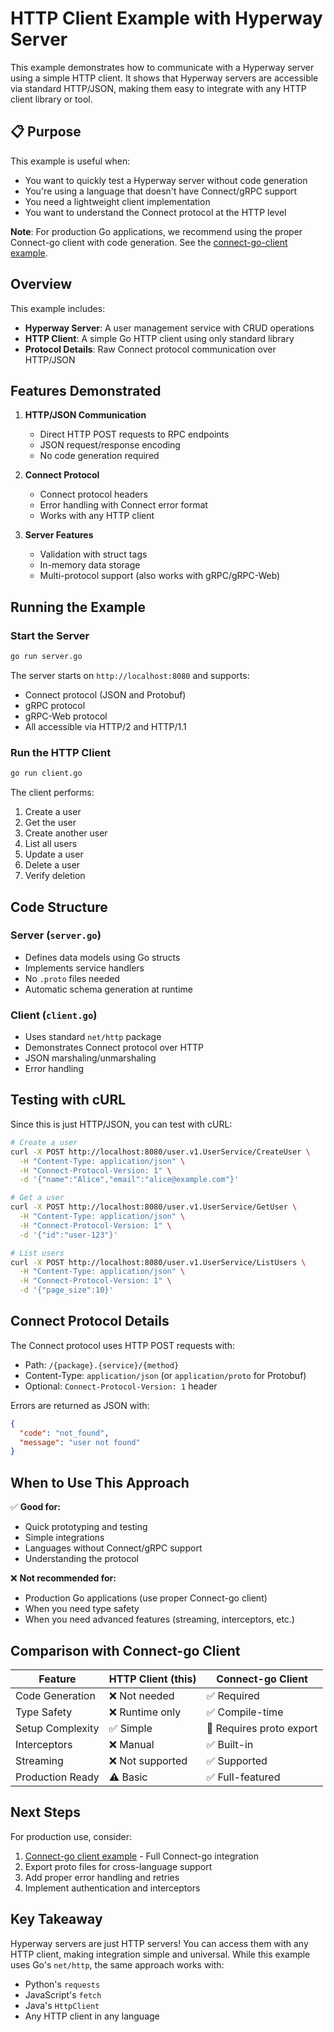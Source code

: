 # HTTP Client Example with Hyperway Server

This example demonstrates how to communicate with a Hyperway server using a simple HTTP client. It shows that Hyperway servers are accessible via standard HTTP/JSON, making them easy to integrate with any HTTP client library or tool.

## 📋 Purpose

This example is useful when:
- You want to quickly test a Hyperway server without code generation
- You're using a language that doesn't have Connect/gRPC support
- You need a lightweight client implementation
- You want to understand the Connect protocol at the HTTP level

**Note**: For production Go applications, we recommend using the proper Connect-go client with code generation. See the [connect-go-client example](../connect-go-client).

## Overview

This example includes:
- **Hyperway Server**: A user management service with CRUD operations
- **HTTP Client**: A simple Go HTTP client using only standard library
- **Protocol Details**: Raw Connect protocol communication over HTTP/JSON

## Features Demonstrated

1. **HTTP/JSON Communication**
   - Direct HTTP POST requests to RPC endpoints
   - JSON request/response encoding
   - No code generation required

2. **Connect Protocol**
   - Connect protocol headers
   - Error handling with Connect error format
   - Works with any HTTP client

3. **Server Features**
   - Validation with struct tags
   - In-memory data storage
   - Multi-protocol support (also works with gRPC/gRPC-Web)

## Running the Example

### Start the Server

```bash
go run server.go
```

The server starts on `http://localhost:8080` and supports:
- Connect protocol (JSON and Protobuf)
- gRPC protocol
- gRPC-Web protocol
- All accessible via HTTP/2 and HTTP/1.1

### Run the HTTP Client

```bash
go run client.go
```

The client performs:
1. Create a user
2. Get the user
3. Create another user
4. List all users
5. Update a user
6. Delete a user
7. Verify deletion

## Code Structure

### Server (`server.go`)
- Defines data models using Go structs
- Implements service handlers
- No `.proto` files needed
- Automatic schema generation at runtime

### Client (`client.go`)
- Uses standard `net/http` package
- Demonstrates Connect protocol over HTTP
- JSON marshaling/unmarshaling
- Error handling

## Testing with cURL

Since this is just HTTP/JSON, you can test with cURL:

```bash
# Create a user
curl -X POST http://localhost:8080/user.v1.UserService/CreateUser \
  -H "Content-Type: application/json" \
  -H "Connect-Protocol-Version: 1" \
  -d '{"name":"Alice","email":"alice@example.com"}'

# Get a user
curl -X POST http://localhost:8080/user.v1.UserService/GetUser \
  -H "Content-Type: application/json" \
  -H "Connect-Protocol-Version: 1" \
  -d '{"id":"user-123"}'

# List users
curl -X POST http://localhost:8080/user.v1.UserService/ListUsers \
  -H "Content-Type: application/json" \
  -H "Connect-Protocol-Version: 1" \
  -d '{"page_size":10}'
```

## Connect Protocol Details

The Connect protocol uses HTTP POST requests with:
- Path: `/{package}.{service}/{method}`
- Content-Type: `application/json` (or `application/proto` for Protobuf)
- Optional: `Connect-Protocol-Version: 1` header

Errors are returned as JSON with:
```json
{
  "code": "not_found",
  "message": "user not found"
}
```

## When to Use This Approach

✅ **Good for:**
- Quick prototyping and testing
- Simple integrations
- Languages without Connect/gRPC support
- Understanding the protocol

❌ **Not recommended for:**
- Production Go applications (use proper Connect-go client)
- When you need type safety
- When you need advanced features (streaming, interceptors, etc.)

## Comparison with Connect-go Client

| Feature | HTTP Client (this) | Connect-go Client |
|---------|-------------------|-------------------|
| Code Generation | ❌ Not needed | ✅ Required |
| Type Safety | ❌ Runtime only | ✅ Compile-time |
| Setup Complexity | ✅ Simple | 📝 Requires proto export |
| Interceptors | ❌ Manual | ✅ Built-in |
| Streaming | ❌ Not supported | ✅ Supported |
| Production Ready | ⚠️ Basic | ✅ Full-featured |

## Next Steps

For production use, consider:
1. [Connect-go client example](../connect-go-client) - Full Connect-go integration
2. Export proto files for cross-language support
3. Add proper error handling and retries
4. Implement authentication and interceptors

## Key Takeaway

Hyperway servers are just HTTP servers! You can access them with any HTTP client, making integration simple and universal. While this example uses Go's `net/http`, the same approach works with:
- Python's `requests`
- JavaScript's `fetch`
- Java's `HttpClient`
- Any HTTP client in any language